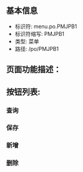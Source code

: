 
## 基本信息

- 标识符: menu.po.PMJPB1
- 标识符缩写: PMJPB1
- 类型: 菜单
- 路径: /po/PMJPB1

## 页面功能描述：





## 按钮列表:


### 查询



### 保存



### 新增



### 删除


